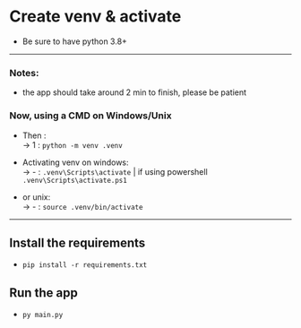# Create venv & activate 
* Be sure to have python 3.8+

<hr/>

### Notes:
- the app should take around 2 min to finish, please be patient

### Now, using a CMD on **Windows/Unix**
* Then : <br/>
-> 1 : `python -m venv .venv` <br/>

* Activating venv on windows:  <br/>
-> - : `.venv\Scripts\activate` | if using powershell `.venv\Scripts\activate.ps1` <br/>
*  or unix:  <br/>
-> - : `source .venv/bin/activate` <br/>

<hr/>

## Install the requirements
* `pip install -r requirements.txt`

## Run the app
* `py main.py`
